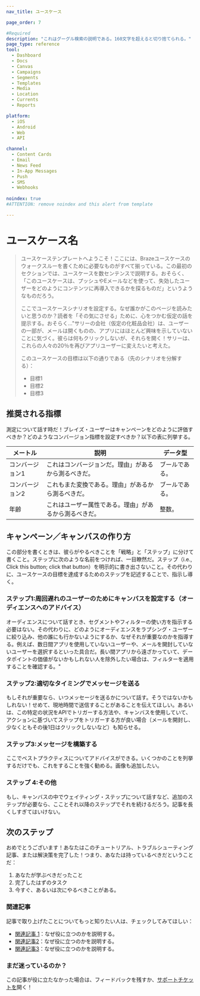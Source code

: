 ```yaml
---
nav_title: ユースケース

page_order: 7

#Required
description: "これはグーグル検索の説明である。160文字を超えると切り捨てられる。"
page_type: reference
tool:
  - Dashboard
  - Docs
  - Canvas
  - Campaigns
  - Segments
  - Templates
  - Media
  - Location
  - Currents
  - Reports

platform:
  - iOS
  - Android
  - Web
  - API

channel:
  - Content Cards
  - Email
  - News Feed
  - In-App Messages
  - Push
  - SMS
  - Webhooks
  
noindex: true
#ATTENTION: remove noindex and this alert from template

---
```


# ユースケース名

> ユースケーステンプレートへようこそ！ここには、Brazeユースケースのウォークスルーを書くために必要なものがすべて揃っている。この最初のセクションでは、ユースケースを数センテンスで説明する。おそらく、「このユースケースは、プッシュやEメールなどを使って、失効したユーザーをどのようにコンテンツに再導入できるかを探るものだ」というようなものだろう。
>
> ここでユースケースシナリオを設定する。なぜ誰かがこのページを読みたいと思うのか？読者を「その気にさせる」ために、心をつかむ仮定の話を提示する。おそらく..."サリーの会社（仮定の化粧品会社）は、ユーザーの一部が、メールは開くものの、アプリにはほとんど興味を示していないことに気づく。彼らは何もクリックしないが、それらを開く！サリーは、これらの人々の20％を再びアプリユーザーに変えたいと考えた。
>
> このユースケースの目標は以下の通りである（先のシナリオを分解する）：
> - 目標1
> - 目標2
> - 目標3

## 推奨される指標

測定について話す時だ！ブレイズ・ユーザーはキャンペーンをどのように評価すべきか？どのようなコンバージョン指標を設定すべきか？以下の表に列挙する。

| メートル | 説明 | データ型 |
| ------ | ----------- | --------- |
| コンバージョン1 | これはコンバージョンだ。理由」があるから測るべきだ。 | ブールである。 |
| コンバージョン2 | これもまた変換である。理由」があるから測るべきだ。 | ブールである。 |
| 年齢 | これはユーザー属性である。理由」があるから測るべきだ。 | 整数。 |


## キャンペーン／キャンバスの作り方

この部分を書くときは、彼らがやるべきことを「戦略」と「ステップ」に分けて書くこと。ステップに次のような名前をつければ、一目瞭然だ。ステップ（i.e., Click this button; click that button）を明示的に書き出さないこと。その代わりに、ユースケースの目標を達成するためのステップを記述することで、指示し導く。

### ステップ1:周回遅れのユーザーのためにキャンバスを設定する（オーディエンスへのアドバイス）

オーディエンスについて話すとき、セグメントやフィルターの使い方を指示する必要はない。その代わりに、どのようにオーディエンスをラプシング・ユーザーに絞り込み、他の誰にも行かないようにするか、なぜそれが重要なのかを指導する。例えば、数日間アプリを使用していないユーザーや、メールを開封していないユーザーを選択するといった具合だ。長い間アプリから遠ざかっていて、データポイントの価値がないかもしれない人を除外したい場合は、フィルターを適用することを確認する。"

### ステップ2:適切なタイミングでメッセージを送る

もしそれが重要なら、いつメッセージを送るかについて話す。そうではないかもしれない！せめて、現地時間で送信することがあることを伝えてほしい。あるいは、この特定の状況をAPIでトリガーする方法や、キャンバスを使用していて、アクションに基づいてステップをトリガーする方が良い場合（メールを開封し、少なくともその後1日はクリックしないなど）も知らせる。

### ステップ3:メッセージを構築する

ここでベストプラクティスについてアドバイスができる。いくつかのことを列挙するだけでも、これをすることを強く勧める。画像も追加したい。

### ステップ 4:その他

もし、キャンバスの中でウェイティング・ステップについて話すなど、追加のステップが必要なら、こことそれ以降のステップでそれを続けるだろう。記事を長くしすぎてはいけない。


## 次のステップ

おめでとうございます！あなたはこのチュートリアル、トラブルシューティング記事、または解決策を完了した！つまり、あなたは持っているべきだということだ：
1. あなたが学ぶべきだったこと
2. 完了したはずのタスク
3. 今すぐ、あるいは次にやるべきことがある。

### 関連記事

記事で取り上げたことについてもっと知りたい人は、チェックしてみてほしい：
- [関連記事 1](#solution-1)：なぜ役に立つのかを説明する。
- [関連記事2](#solution-2)：なぜ役に立つのかを説明する。
- [関連記事3](#solution-3)：なぜ役に立つのかを説明する。

### まだ迷っているのか？

この記事が役に立たなかった場合は、フィードバックを残すか、[サポートチケットを][support]開く！

[support]: {{site.baseurl}}/braze_support/

